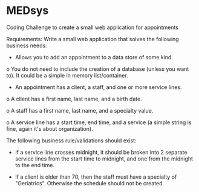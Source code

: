 # MEDsys
Coding Challenge to create a small web application for appointments

Requirements:
Write a small web application that solves the following business needs:

-	Allows you to add an appointment to a data store of some kind.

  o	You do not need to include the creation of a database (unless you want to). It could be a simple in memory list/container.

-	An appointment has a client, a staff, and one or more service lines.

  o	A client has a first name, last name, and a birth date.
  
  o	A staff has a first name, last name, and a specialty value.
  
  o	A service line has a start time, end time, and a service (a simple string is fine, again it's about organization).

The following business rule/validations should exist:

-	If a service line crosses midnight, it should be broken into 2 separate service lines from the start time to midnight, and one from the midnight to the end time.

-	If a client is older than 70, then the staff must have a specialty of "Geriatrics".  Otherwise the schedule should not be created.
